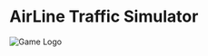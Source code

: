 # AirLine Traffic Simulator

![Game Logo](https://github.com/andreafoschi00/OOP20-alt-sim/blob/master/src/main/resources/images/logos/logo.png?raw=true)
